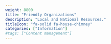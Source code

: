 ```yaml
---
weight: 8800
title: "Friendly Organizations"
description: "Local and National Resources."
titleIcon: "fa-solid fa-house-chimney"
categories: ["Information"]
#tags: ["Content management"]
---
```



